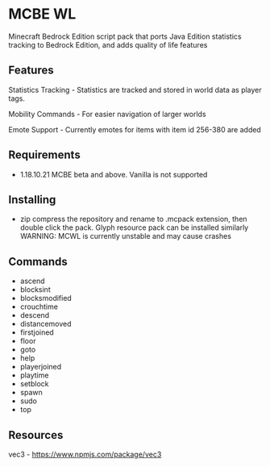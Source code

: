 # MCBE WL
 Minecraft Bedrock Edition script pack that ports Java Edition statistics tracking to Bedrock Edition, and adds quality of life features
## Features
Statistics Tracking - Statistics are tracked and stored in world data as player tags.

Mobility Commands - For easier navigation of larger worlds

Emote Support - Currently emotes for items with item id 256-380 are added
## Requirements
- 1.18.10.21 MCBE beta and above. Vanilla is not supported
## Installing
- zip compress the repository and rename to .mcpack extension, then double click the pack. Glyph resource pack can be installed similarly
WARNING: MCWL is currently unstable and may cause crashes
## Commands
- ascend
- blocksint
- blocksmodified
- crouchtime
- descend
- distancemoved
- firstjoined
- floor
- goto
- help
- playerjoined
- playtime
- setblock
- spawn
- sudo
- top
## Resources
vec3 - https://www.npmjs.com/package/vec3